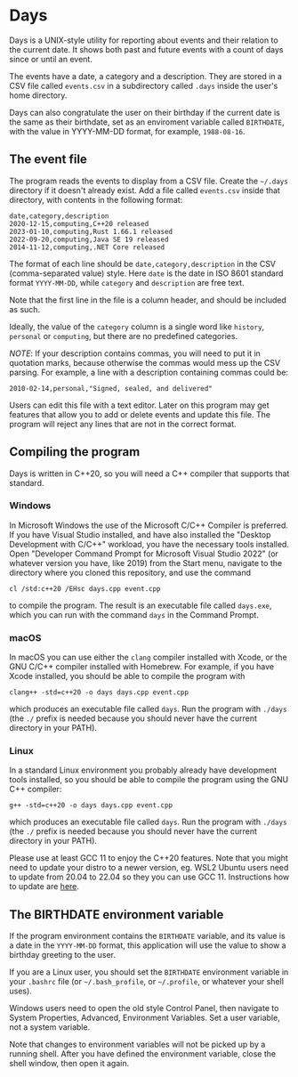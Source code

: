 # Days

Days is a UNIX-style utility for reporting about events and their relation 
to the current date. It shows both past and future events with a count of 
days since or until an event.

The events have a date, a category and a description. They are stored in a 
CSV file called `events.csv` in a subdirectory called `.days` inside the 
user's home directory.

Days can also congratulate the user on their birthday if the current date 
is the same as their birthdate, set as an enviroment variable called 
`BIRTHDATE`, with the value in YYYY-MM-DD format, for example, `1988-08-16`.

## The event file

The program reads the events to display from a CSV file. Create the `~/.days` directory if it doesn't already exist. Add a file called `events.csv` 
inside that directory, with contents in the following format:

    date,category,description
    2020-12-15,computing,C++20 released
    2023-01-10,computing,Rust 1.66.1 released
    2022-09-20,computing,Java SE 19 released
    2014-11-12,computing,.NET Core released

The format of each line should be `date,category,description` in the CSV (comma-separated value) style. Here `date` is the date in ISO 8601 standard
format `YYYY-MM-DD`, while `category` and `description` are free text.

Note that the first line in the file is a column header, and should be included
as such.

Ideally, the value of the `category` column is a single word like `history`, 
`personal` or `computing`, but there are no predefined categories.

*NOTE*: If your description contains commas, you will need to put it in
quotation marks, because otherwise the commas would mess up the CSV parsing.
For example, a line with a description containing commas could be:

    2010-02-14,personal,"Signed, sealed, and delivered"

Users can edit this file with a text editor. Later on this program may get
features that allow you to add or delete events and update this file.
The program will reject any lines that are not in the correct format.

## Compiling the program

Days is written in C++20, so you will need a C++ compiler that supports 
that standard.

### Windows

In Microsoft Windows the use of the Microsoft C/C++ Compiler is preferred. 
If you have Visual Studio installed, and have also installed the "Desktop 
Development with C/C++" workload, you have the necessary tools installed. 
Open "Developer Command Prompt for Microsoft Visual Studio 2022" (or whatever
version you have, like 2019) from the Start menu, navigate to the directory 
where you cloned this repository, and use the command

    cl /std:c++20 /EHsc days.cpp event.cpp

to compile the program. The result is an executable file called `days.exe`, 
which you can run with the command `days` in the Command Prompt.

### macOS

In macOS you can use either the `clang` compiler installed with Xcode, or 
the GNU C/C++ compiler installed with Homebrew. For example, if you have 
Xcode installed, you should be able to compile the program with

    clang++ -std=c++20 -o days days.cpp event.cpp

which produces an executable file called `days`. Run the program with 
`./days` (the `./` prefix is needed because you should never have the 
current directory in your PATH).

### Linux

In a standard Linux environment you probably already have development tools 
installed, so you should be able to compile the program using the GNU C++ 
compiler:

    g++ -std=c++20 -o days days.cpp event.cpp

which produces an executable file called `days`. Run the program with 
`./days` (the `./` prefix is needed because you should never have the 
current directory in your PATH).

Please use at least GCC 11 to enjoy the C++20 features. Note that you might need to update your distro to a newer version, eg. WSL2 Ubuntu users need to update from 20.04 to 22.04 so they you can use GCC 11. Instructions how to update are [here](https://askubuntu.com/questions/1428423/upgrade-ubuntu-in-wsl2-from-20-04-to-22-04).

## The BIRTHDATE environment variable

If the program environment contains the `BIRTHDATE` variable, and its value 
is a date in the `YYYY-MM-DD` format, this application will use the value 
to show a birthday greeting to the user.

If you are a Linux user, you should set the `BIRTHDATE` environment variable 
in your `.bashrc` file (or `~/.bash_profile`, or `~/.profile`, or whatever 
your shell uses).

Windows users need to open the old style Control Panel, then navigate to 
System Properties, Advanced, Environment Variables. Set a user variable,
not a system variable.

Note that changes to environment variables will not be picked up by a 
running shell. After you have defined the environment variable, close the 
shell window, then open it again.
